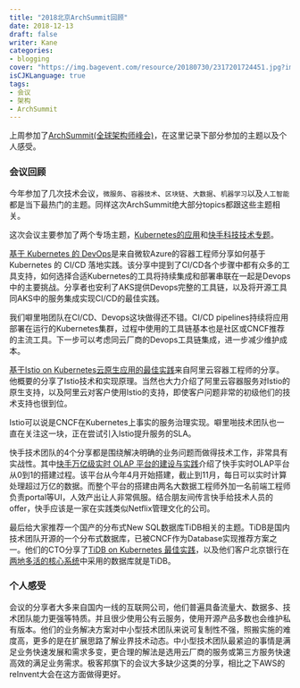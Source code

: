 ```yaml
---
title: "2018北京ArchSummit回顾"
date: 2018-12-13
draft: false
writer: Kane
categories:
- blogging
cover: "https://img.bagevent.com/resource/20180730/2317201724451.jpg?imageView2/2/w/1920/interlace/1/q/100&lazy=0"
isCJKLanguage: true
tags:
- 会议
- 架构
- ArchSummit
---
```


上周参加了[ArchSummit(全球架构师峰会)](https://bj2018.archsummit.com)，在这里记录下部分参加的主题以及个人感受。

<!--more-->
### 会议回顾

今年参加了几次技术会议，`微服务`、`容器技术`、`区块链`、`大数据`、`机器学习`以及`人工智能`都是当下最热门的主题。同样这次ArchSummit绝大部分topics都跟这些主题相关。

这次会议主要参加了两个专场主题，[Kubernetes的应用](https://bj2018.archsummit.com/track/440)和[快手科技技术专题](https://bj2018.archsummit.com/track/446)。

[基于 Kubernetes 的 DevOps](https://bj2018.archsummit.com/presentation/928)是来自微软Azure的容器工程师分享如何基于 Kubernetes 的 CI/CD 落地实践。该分享中提到了CI/CD各个步骤中都有众多的工具支持，如何选择合适Kubernetes的工具将持续集成和部署串联在一起是Devops中的主要挑战。分享者也安利了AKS提供Devops完整的工具链，以及将开源工具同AKS中的服务集成实现CI/CD的最佳实践。

我们噼里啪团队在CI/CD、Devops这块做得还不错。CI/CD pipelines持续将应用部署在运行的Kubernetes集群，过程中使用的工具链基本也是社区或CNCF推荐的主流工具。下一步可以考虑同云厂商的Devops工具链集成，进一步减少维护成本。

[基于Istio on Kubernetes云原生应用的最佳实践](https://bj2018.archsummit.com/presentation/1258)来自阿里云容器工程师的分享。他概要的分享了Istio技术和实现原理。当然也大力介绍了阿里云容器服务对Istio的原生支持，以及阿里云对客户使用Istio的支持，即使客户问题非常的初级他们的技术支持也很到位。

Istio可以说是CNCF在Kubernetes上事实的服务治理实现。噼里啪技术团队也一直在关注这一块，正在尝试引入Istio提升服务的SLA。

快手技术团队的4个分享都是围绕解决明确的业务问题而做得技术工作，非常具有实战性。其中[快手万亿级实时 OLAP 平台的建设与实践](https://bj2018.archsummit.com/presentation/1337)介绍了快手实时OLAP平台从0到1的搭建过程。该平台从今年4月开始搭建，截止到11月，每日可以实时计算处理超过万亿的数据。而整个平台的搭建由两名大数据工程师外加一名前端工程师负责portal等UI，人效产出让人非常佩服。结合朋友间传言快手给技术人员的offer，快手应该是一家在实践类似Netflix管理文化的公司。

最后给大家推荐一个国产的分布式New SQL数据库TiDB相关的主题。TiDB是国内技术团队开源的一个分布式数据库，已被CNCF作为Database实现推荐方案之一。他们的CTO分享了[TiDB on Kubernetes 最佳实践](https://bj2018.archsummit.com/presentation/1331)，以及他们客户北京银行在[两地多活的核心系统](https://bj2018.archsummit.com/presentation/962)中采用的数据库就是TiDB。

### 个人感受
会议的分享者大多来自国内一线的互联网公司，他们普遍具备流量大、数据多、技术团队能力更强等特质。并且很少使用公有云服务，使用开源产品多数也会维护私有版本。他们的业务解决方案对中小型技术团队来说可复制性不强，照搬实施的难度高，更多的是在扩展思路了解业界技术动态。中小型技术团队最紧迫的事情是满足业务快速发展和需求多变，更合理的解法是选用云厂商的服务或第三方服务快速高效的满足业务需求。极客邦旗下的会议大多缺少这类的分享，相比之下AWS的reInvent大会在这方面做得更好。
